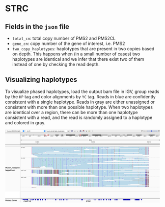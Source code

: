 # STRC

## Fields in the `json` file

- `total_cn`: total copy number of PMS2 and PMS2CL
- `gene_cn`: copy number of the gene of interest, i.e. PMS2
- `two_copy_haplotypes`: haplotypes that are present in two copies based on depth. This happens when (in a small number of cases) two haplotypes are identical and we infer that there exist two of them instead of one by checking the read depth.

## Visualizing haplotypes

To visualize phased haplotypes, load the output bam file in IGV, group reads by the `HP` tag and color alignments by `YC` tag. Reads in blue are confidently consistent with a single haplotype. Reads in gray are either unassigned or consistent with more than one possible haplotype. When two haplotypes are identical over a region, there can be more than one haplotype consistent with a read, and the read is randomly assigned to a haplotype and colored in gray. 

![STRC example](figures/STRC.png)

